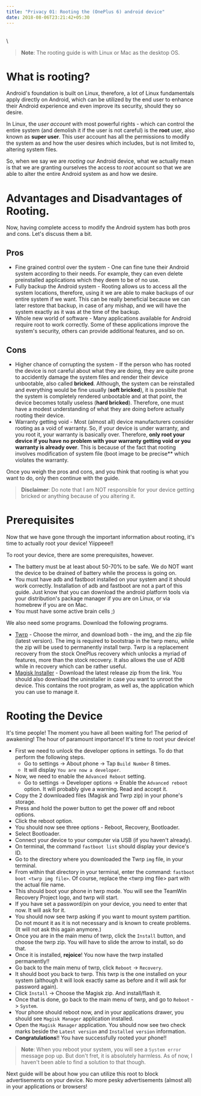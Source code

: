 ```yaml
---
title: "Privacy 01: Rooting the (OnePlus 6) android device"
date: 2018-08-06T23:21:42+05:30
---
```


\
\

> **Note**: The rooting guide is with Linux or Mac as the desktop OS.

# What is rooting?

Android's foundation is built on Linux, therefore, a lot of Linux fundamentals apply directly on Android, which can be utilized by the end user to enhance their Android experience and even improve its security, should they so desire.

In Linux, the _user account_ with most powerful rights - which can control the entire system (and demolish it if the user is not careful) is the **root** user, also known as **super user**. This user account has all the permissions to modify the system as and how the user desires which includes, but is not limited to, altering system files.

So, when we say we are _rooting_ our Android device, what we actually mean is that we are granting ourselves the access to _root_ account so that we are able to alter the entire Android system as and how we desire.

# Advantages and Disadvantages of Rooting.

Now, having complete access to modify the Android system has both pros and cons. Let's discuss them a bit.

## Pros

* Fine grained control over the system - One can fine tune their Android system according to their needs. For example, they can even delete preinstalled applications which they deem to be of no use.
* Fully backup the Android system - Rooting allows us to access all the system locations, therefore, using it we are able to make backups of our entire system if we want. This can be really beneficial because we can later restore that backup, in case of any mishap, and we will have the system exactly as it was at the time of the backup.
* Whole new world of software - Many applications available for Android require root to work correctly. Some of these applications improve the system's security, others can provide additional features, and so on.

## Cons

* Higher chance of corrupting the system - If the person who has rooted the device is not careful about what they are doing, they are quite prone to accidently damage the system files and render their device unbootable, also called **bricked**. Although, the system can be reinstalled and everything would be fine usually (**soft bricked**), it is possible that the system is completely rendered unbootable and at that point, the device becomes totally useless (**hard bricked**). Therefore, one must have a modest understanding of what they are doing before actually rooting their device.
* Warranty getting void - Most (almost all) device manufacturers consider rooting as a void of warranty. So, if your device is under warranty, and you root it, your warranty is basically over. Therefore, **only root your device if you have no problem with your warranty getting void or you warranty is already over**. This is because of the fact that rooting involves modification of system file (boot image to be precise** which violates the warranty.

Once you weigh the pros and cons, and you think that rooting is what you want to do, only then continue with the guide.

> **Disclaimer**: Do note that I am NOT responsible for your device getting bricked or anything because of you altering it.

# Prerequisites

Now that we have gone through the important information about rooting, it's time to actually root your device! Yiippeee!!

To root your device, there are some prerequisites, however.

* The battery must be at least about 50-70% to be safe. We do NOT want the device to be drained of battery while the process is going on.
* You must have adb and fastboot installed on your system and it should work correctly. Installation of adb and fastboot are not a part of this guide. Just know that you can download the android platform tools via your distribution's package manager if you are on Linux, or via homebrew if you are on Mac.
* You must have some active brain cells ;)

We also need some programs. Download the following programs.

* [Twrp](https://twrp.me/oneplus/oneplus6.html) - Choose the mirror, and download both - the img, and the zip file (latest version). The img is required to bootstrap in the twrp menu, while the zip will be used to permanently install twrp. Twrp is a replacement recovery from the stock OnePlus recovery which unlocks a myriad of features, more than the stock recovery. It also allows the use of ADB while in recovery which can be rather useful.
* [Magisk Installer](https://github.com/topjohnwu/Magisk/releases) - Download the latest release zip from the link. You should also download the uninstaller in case you want to unroot the device. This contains the root program, as well as, the application which you can use to manage it.

# Rooting the Device

It's time people! The moment you have all been waiting for! The period of awakening! The hour of paramount importance! It's time to root your device!

* First we need to unlock the developer options in settings. To do that perform the following steps.
  * Go to settings -> About phone -> Tap `Build Number` 8 times.
  * It will display `You are now a developer`.
* Now, we need to enable the `Advanced Reboot` setting.
  * Go to settings -> Developer options -> Enable the `Advanced reboot` option. It will probably give a warning. Read and accept it.
* Copy the 2 downloaded files (Magisk and Twrp zip) in your phone's storage.
* Press and hold the power button to get the power off and reboot options.
* Click the reboot option.
* You should now see three options - Reboot, Recovery, Bootloader.
* Select Bootloader.
* Connect your device to your computer via USB (if you haven't already).
* On terminal, the command `fastboot list` should display your device's ID.
* Go to the directory where you downloaded the Twrp `img` file, in your terminal.
* From within that directory in your terminal, enter the command: `fastboot boot <twrp img file>`. Of course, replace the \<twrp img file\> part with the actual file name.
* This should boot your phone in twrp mode. You will see the TeamWin Recovery Project logo, and twrp will start.
* If you have set a password/pin on your device, you need to enter that now. It will ask for it.
* You should now see twrp asking if you want to mount system partition. Do not mount it as it is not necessary and is known to create problems. (It will not ask this again anymore.)
* Once you are in the main menu of twrp, click the `Install` button, and choose the twrp zip. You will have to slide the arrow to install, so do that.
* Once it is installed, **rejoice**! You now have the twrp installed permanently!!
* Go back to the main menu of twrp, click `Reboot` -> `Recovery`.
* It should boot you back to twrp. This twrp is the one installed on your system (although it will look exactly same as before and it will ask for password again).
* Click `Install` -> Choose the Magisk zip. And install/flash it.
* Once that is done, go back to the main menu of twrp, and go to `Reboot` -> `System`.
* Your phone should reboot now, and in your applications drawer, you should see `Magisk Manager` application installed.
* Open the `Magisk Manager` application. You should now see two check marks beside the `Latest version` and `Installed version` information.
* **Congratulations**!! You have successfully rooted your phone!!

> **Note**: When you reboot your system, you will see a `System error` message pop up. But don't fret, it is absolutely harmless. As of now, I haven't been able to find a solution to that though.

Next guide will be about how you can utilize this root to block advertisements on your device. No more pesky advertisements (almost all) in your applications or browsers!
